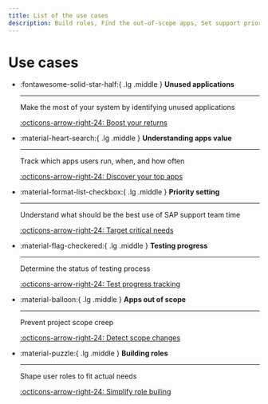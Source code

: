 ```yaml
---
title: List of the use cases
description: Build roles, Find the out-of-scope apps, Set support priorities
---
```

# Use cases

<div class="grid cards" markdown>

-   :fontawesome-solid-star-half:{ .lg .middle } __Unused applications__

    ---
    Make the most of your system by identifying unused applications

    [:octicons-arrow-right-24: Boost your returns](https://fioritracker.org/usecases/learning-about-unused)


-   :material-heart-search:{ .lg .middle } __Understanding apps value__

    ---
    Track which apps users run, when, and how often

    [:octicons-arrow-right-24: Discover your top apps](https://fioritracker.org/usecases/understand-apps-value)


-   :material-format-list-checkbox:{ .lg .middle } __Priority setting__

    ---
    Understand what should be the best use of SAP support team time

    [:octicons-arrow-right-24: Target critical needs](https://fioritracker.org/usecases/priority-setting)


-   :material-flag-checkered:{ .lg .middle } __Testing progress__

    ---
    Determine the status of testing process

    [:octicons-arrow-right-24: Test progress tracking](https://fioritracker.org/usecases/testing)


-   :material-balloon:{ .lg .middle } __Apps out of scope__

    ---
    Prevent project scope creep

    [:octicons-arrow-right-24: Detect scope changes](https://fioritracker.org/usecases/out-of-scope-apps)


-   :material-puzzle:{ .lg .middle } __Building roles__

    ---
    Shape user roles to fit actual needs

    [:octicons-arrow-right-24: Simplify role builing](https://fioritracker.org/usecases/building-roles)

</div>